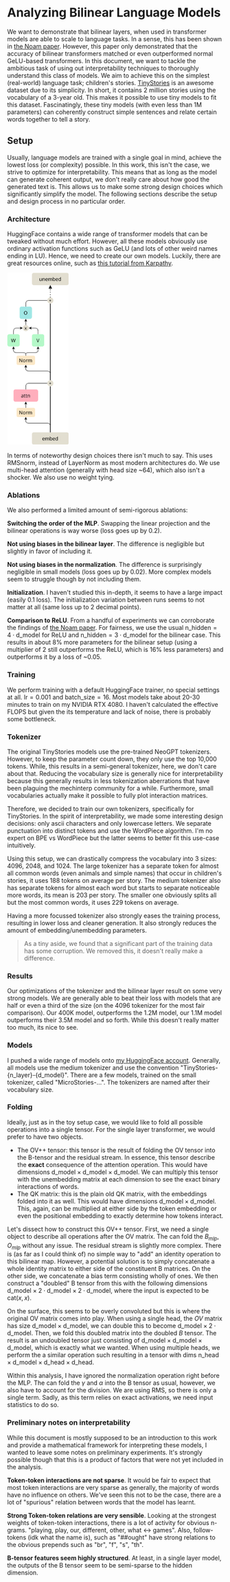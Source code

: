 # Analyzing Bilinear Language Models

We want to demonstrate that bilinear layers, when used in transformer models are able to scale to language tasks. In a sense, this has been shown in [the Noam paper](). However, this paper only demonstrated that the accuracy of bilinear transformers matched or even outperformed normal GeLU-based transformers. In this document, we want to tackle the ambitious task of using out interpretability techniques to thoroughly understand this class of models. We aim to achieve this on the simplest (real-world) language task; children's stories. [TinyStories]() is an awesome dataset due to its simplicity. In short, it contains 2 million stories using the vocabulary of a 3-year old. This makes it possible to use tiny models to fit this dataset. Fascinatingly, these tiny models (with even less than 1M parameters) can coherently construct simple sentences and relate certain words together to tell a story. 

## Setup

Usually, language models are trained with a single goal in mind, achieve the lowest loss (or complexity) possible. In this work, this isn't the case, we strive to optimize for interpretability. This means that as long as the model can generate coherent output, we don't really care about how good the generated text is. This allows us to make some strong design choices which significantly simplify the model. The following sections describe the setup and design process in no particular order.

### Architecture

HuggingFace contains a wide range of transformer models that can be tweaked without much effort. However, all these models obviously use ordinary activation functions such as GeLU (and lots of other weird names ending in LU). Hence, we need to create our own models. Luckily, there are great resources online, such as [this tutorial from Karpathy]().

<img src="../images/bilinformer.png" height=400 />

In terms of noteworthy design choices there isn't much to say. This uses RMSnorm, instead of LayerNorm as most modern architectures do. We use multi-head attention (generally with head size ~64), which also isn't a shocker. We also use no weight tying.

### Ablations

We also performed a limited amount of semi-rigorous ablations:

**Switching the order of the MLP**. Swapping the linear projection and the bilinear operations is way worse (loss goes up by 0.2).

**Not using biases in the bilinear layer**. The difference is negligible but slightly in favor of including it.

**Not using biases in the normalization**. The difference is surprisingly negligible in small models (loss goes up by 0.02). More complex models seem to struggle though by not including them.

**Initialization**. I haven't studied this in-depth, it seems to have a large impact (easily 0.1 loss). The initialization variation between runs seems to not matter at all (same loss up to 2 decimal points).

**Comparison to ReLU**. From a handful of experiments we can corroborate the findings of [the Noam paper](). For fairness, we use the usual $\text{n\_hidden} = 4 \cdot \text{d\_model}$ for ReLU and $\text{n\_hidden} = 3 \cdot \text{d\_model}$ for the bilinear case. This results in about $8\%$ more parameters for the bilinear setup (using a multiplier of 2 still outperforms the ReLU, which is $16\%$ less parameters) and outperforms it by a loss of ~0.05.

### Training

We perform training with a default HuggingFace trainer, no special settings at all. $\text{lr}=0.001$ and $\text{batch\_size} = 16$. Most models take about 20-30 minutes to train on my NVIDIA RTX 4080. I haven't calculated the effective FLOPS but given the its temperature and lack of noise, there is probably some bottleneck.

### Tokenizer

The original TinyStories models use the pre-trained NeoGPT tokenizers. However, to keep the parameter count down, they only use the top 10,000 tokens. While, this results in a semi-general tokenizer, here, we don't care about that. Reducing the vocabulary size is generally nice for interpretability because this generally results in less tokenization aberrations that have been plaguing the mechinterp community for a while. Furthermore, small vocabularies actually make it possible to fully plot interaction matrices.

Therefore, we decided to train our own tokenizers, specifically for TinyStories. In the spirit of interpretability, we made some interesting design decisions: only ascii characters and only lowercase letters. We separate punctuation into distinct tokens and use the WordPiece algorithm. I'm no expert on BPE vs WordPiece but the latter seems to better fit this use-case intuitively.

Using this setup, we can drastically compress the vocabulary into 3 sizes: 4096, 2048, and 1024. The large tokenizer has a separate token for almost all common words (even animals and simple names) that occur in children's stories, it uses 188 tokens on average per story. The medium tokenizer also has separate tokens for almost each word but starts to separate noticeable more words, its mean is 203 per story. The smaller one obviously splits all but the most common words, it uses 229 tokens on average.

Having a more focussed tokenizer also strongly eases the training process, resulting in lower loss and cleaner generation. It also strongly reduces the amount of embedding/unembedding parameters.

> As a tiny aside, we found that a significant part of the training data has some corruption. We removed this, it doesn't really make a difference.

### Results

Our optimizations of the tokenizer and the bilinear layer result on some very strong models. We are generally able to beat their loss with models that are half or even a third of the size (on the 4096 tokenizer for the most fair comparison). Our 400K model, outperforms the 1.2M model, our 1.1M model outperforms their 3.5M model and so forth. While this doesn't really matter too much, its nice to see.

### Models

I pushed a wide range of models onto [my HuggingFace account](https://huggingface.co/tdooms). Generally, all models use the medium tokenizer and use the convention "TinyStories-{n_layer}-{d_model}". There are a few models, trained on the small tokenizer, called "MicroStories-...". The tokenizers are named after their vocabulary size.

### Folding

Ideally, just as in the toy setup case, we would like to fold all possible operations into a single tensor. For the single layer transformer, we would prefer to have two objects.

- The OV++ tensor: this tensor is the result of folding the OV tensor into the B-tensor and the residual stream. In essence, this tensor describe the **exact** consequence of the attention operation. This would have dimensions $\text{d\_model} \times \text{d\_model} \times \text{d\_model}$. We can multiply this tensor with the unembedding matrix at each dimension to see the exact binary interactions of words.
- The QK matrix: this is the plain old QK matrix, with the embeddings folded into it as well. This would have dimensions $\text{d\_model} \times \text{d\_model}$. This, again, can be multiplied at either side by the token embedding or even the positional embedding to exactly determine how tokens interact.

Let's dissect how to construct this OV++ tensor. First, we need a single object to describe all operations after the OV matrix. The can fold the $B_{mlp}$, $O_{mlp}$ without any issue. The residual stream is slightly more complex. There is (as far as I could think of) no simple way to "add" an identity operation to this bilinear map. However, a potential solution is to simply concatenate a whole identity matrix to either side of the constituent B matrices. On the other side, we concatenate a bias term consisting wholly of ones. We then construct a "doubled" B tensor from this with the following dimensions $\text{d\_model} \times 2 \cdot \text{d\_model} \times 2 \cdot \text{d\_model}$, where the input is expected to be $\text{cat}(x, x)$.

On the surface, this seems to be overly convoluted but this is where the original OV matrix comes into play. When using a single head, the $OV$ matrix has size $\text{d\_model} \times \text{d\_model}$, we can double this to become $\text{d\_model} \times 2\cdot \text{d\_model}$. Then, we fold this doubled matrix into the doubled $B$ tensor. The result is an undoubled tensor just consisting of $\text{d\_model} \times \text{d\_model} \times \text{d\_model}$, which is exactly what we wanted. When using multiple heads, we perform the a similar operation such resulting in a tensor with dims $\text{n\_head}\times \text{d\_model} \times \text{d\_head} \times \text{d\_head}$.

Within this analysis, I have ignored the normalization operation right before the MLP. The can fold the $\gamma$ and $\alpha$ into the B tensor as usual, however, we also have to account for the division. We are using RMS, so there is only a single term. Sadly, as this term relies on exact activations, we need input statistics to do so.

### Preliminary notes on interpretability

While this document is mostly supposed to be an introduction to this work and provide a mathematical framework for interpreting these models, I wanted to leave some notes on preliminary experiments. It's strongly possible though that this is a product of factors that were not yet included in the analysis.

**Token-token interactions are not sparse**. It would be fair to expect that most token interactions are very sparse as generally, the majority of words have no influence on others. We've seen this not to be the case, there are a lot of "spurious" relation between words that the model has learnt.

**Strong Token-token relations are very sensible**. Looking at the strongest weights of token-token interactions, there is a lot of activity for obvious n-grams. "playing, play, our, different, other, what <-> games". Also, follow-tokens (idk what the name is), such as "##ought" have strong relations to the obvious prepends such as "br", "f", "s", "th".

**B-tensor features seem highly structured**. At least, in a single layer model, the outputs of the B tensor seem to be semi-sparse to the hidden dimension.
